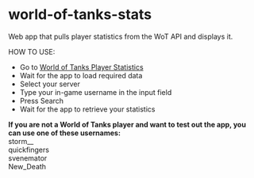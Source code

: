 # world-of-tanks-stats
Web app that pulls player statistics from the WoT API and displays it.

HOW TO USE:
- Go to [World of Tanks Player Statistics](https://storm1g.github.io/world-of-tanks-stats/)
- Wait for the app to load required data
- Select your server
- Type your in-game username in the input field
- Press Search
- Wait for the app to retrieve your statistics

<b>If you are not a World of Tanks player and want to test out the app, you can use one of these usernames:</b></br>
  storm__</br>
  quickfingers</br>
  svenemator</br>
  New_Death</br>

